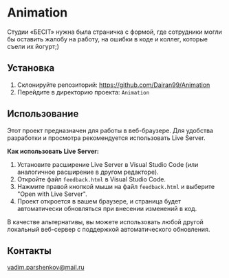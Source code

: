 # Animation

Студии «БЕСIT» нужна была страничка с формой, где сотрудники могли бы
оставить жалобу на работу, на ошибки в коде и коллег, которые съели их
йогурт;)

## Установка

1.  Склонируйте репозиторий: https://github.com/Dairan99/Animation
2.  Перейдите в директорию проекта: `Animation`

## Использование

Этот проект предназначен для работы в веб-браузере. Для удобства разработки и просмотра рекомендуется использовать Live Server.

**Как использовать Live Server:**

1.  Установите расширение Live Server в Visual Studio Code (или аналогичное расширение в другом редакторе).
2.  Откройте файл `feedback.html` в Visual Studio Code.
3.  Нажмите правой кнопкой мыши на файл `feedback.html` и выберите "Open with Live Server".
4.  Проект откроется в вашем браузере, и страница будет автоматически обновляться при внесении изменений в код.

В качестве альтернативы, вы можете использовать любой другой локальный веб-сервер с поддержкой автоматического обновления.

## Контакты

vadim.parshenkov@mail.ru

